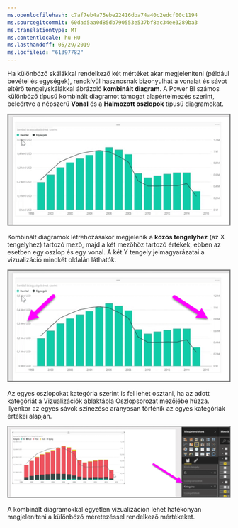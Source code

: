 ```yaml
---
ms.openlocfilehash: c7af7eb4a75ebe22416dba74a40c2edcf00c1194
ms.sourcegitcommit: 60dad5aa0d85db790553e537bf8ac34ee3289ba3
ms.translationtype: MT
ms.contentlocale: hu-HU
ms.lasthandoff: 05/29/2019
ms.locfileid: "61397782"
---
```

Ha különböző skálákkal rendelkező két mértéket akar megjeleníteni (például bevétel és egységek), rendkívül hasznosnak bizonyulhat a vonalat és sávot eltérő tengelyskálákkal ábrázoló **kombinált diagram**. A Power BI számos különböző típusú kombinált diagramot támogat alapértelmezés szerint, beleértve a népszerű **Vonal** és a **Halmozott oszlopok** típusú diagramokat.

![](media/3-3-create-combination-charts/3-3_1.png)

Kombinált diagramok létrehozásakor megjelenik a **közös tengelyhez** (az X tengelyhez) tartozó mező, majd a két mezőhöz tartozó értékek, ebben az esetben egy oszlop és egy vonal. A két Y tengely jelmagyarázatai a vizualizáció mindkét oldalán láthatók.

![](media/3-3-create-combination-charts/3-3_2.png)

Az egyes oszlopokat kategória szerint is fel lehet osztani, ha az adott kategóriát a Vizualizációk ablaktábla Oszlopsorozat mezőjébe húzza. Ilyenkor az egyes sávok színezése arányosan történik az egyes kategóriák értékei alapján.

![](media/3-3-create-combination-charts/3-3_3.png)

A kombinált diagramokkal egyetlen vizualizáción lehet hatékonyan megjeleníteni a különböző méretezéssel rendelkező mértékeket.

